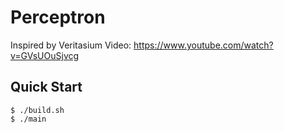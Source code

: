 # Perceptron

Inspired by Veritasium Video: https://www.youtube.com/watch?v=GVsUOuSjvcg

## Quick Start

```console
$ ./build.sh
$ ./main
```
